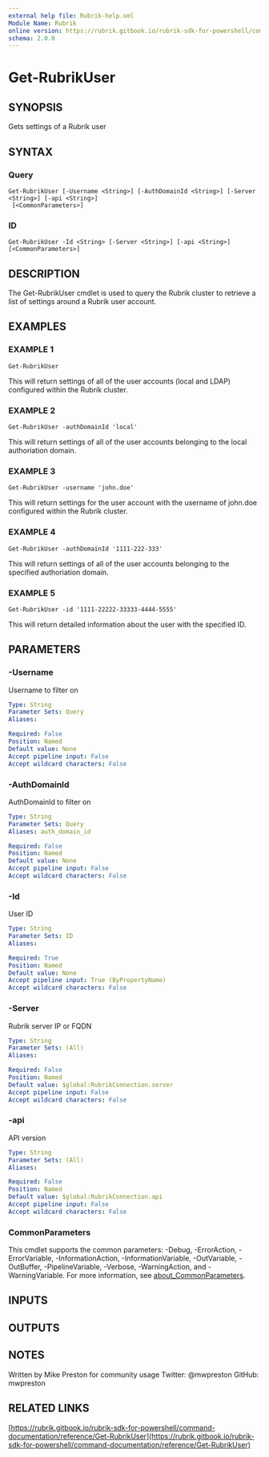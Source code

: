 ```yaml
---
external help file: Rubrik-help.xml
Module Name: Rubrik
online version: https://rubrik.gitbook.io/rubrik-sdk-for-powershell/command-documentation/reference/Get-RubrikUser
schema: 2.0.0
---
```


# Get-RubrikUser

## SYNOPSIS
Gets settings of a Rubrik user

## SYNTAX

### Query
```
Get-RubrikUser [-Username <String>] [-AuthDomainId <String>] [-Server <String>] [-api <String>]
 [<CommonParameters>]
```

### ID
```
Get-RubrikUser -Id <String> [-Server <String>] [-api <String>] [<CommonParameters>]
```

## DESCRIPTION
The Get-RubrikUser cmdlet is used to query the Rubrik cluster to retrieve a list of settings around a Rubrik user account.

## EXAMPLES

### EXAMPLE 1
```
Get-RubrikUser
```

This will return settings of all of the user accounts (local and LDAP) configured within the Rubrik cluster.

### EXAMPLE 2
```
Get-RubrikUser -authDomainId 'local'
```

This will return settings of all of the user accounts belonging to the local authoriation domain.

### EXAMPLE 3
```
Get-RubrikUser -username 'john.doe'
```

This will return settings for the user account with the username of john.doe configured within the Rubrik cluster.

### EXAMPLE 4
```
Get-RubrikUser -authDomainId '1111-222-333'
```

This will return settings of all of the user accounts belonging to the specified authoriation domain.

### EXAMPLE 5
```
Get-RubrikUser -id '1111-22222-33333-4444-5555'
```

This will return detailed information about the user with the specified ID.

## PARAMETERS

### -Username
Username to filter on

```yaml
Type: String
Parameter Sets: Query
Aliases:

Required: False
Position: Named
Default value: None
Accept pipeline input: False
Accept wildcard characters: False
```

### -AuthDomainId
AuthDomainId to filter on

```yaml
Type: String
Parameter Sets: Query
Aliases: auth_domain_id

Required: False
Position: Named
Default value: None
Accept pipeline input: False
Accept wildcard characters: False
```

### -Id
User ID

```yaml
Type: String
Parameter Sets: ID
Aliases:

Required: True
Position: Named
Default value: None
Accept pipeline input: True (ByPropertyName)
Accept wildcard characters: False
```

### -Server
Rubrik server IP or FQDN

```yaml
Type: String
Parameter Sets: (All)
Aliases:

Required: False
Position: Named
Default value: $global:RubrikConnection.server
Accept pipeline input: False
Accept wildcard characters: False
```

### -api
API version

```yaml
Type: String
Parameter Sets: (All)
Aliases:

Required: False
Position: Named
Default value: $global:RubrikConnection.api
Accept pipeline input: False
Accept wildcard characters: False
```

### CommonParameters
This cmdlet supports the common parameters: -Debug, -ErrorAction, -ErrorVariable, -InformationAction, -InformationVariable, -OutVariable, -OutBuffer, -PipelineVariable, -Verbose, -WarningAction, and -WarningVariable. For more information, see [about_CommonParameters](http://go.microsoft.com/fwlink/?LinkID=113216).

## INPUTS

## OUTPUTS

## NOTES
Written by Mike Preston for community usage
Twitter: @mwpreston
GitHub: mwpreston

## RELATED LINKS

[https://rubrik.gitbook.io/rubrik-sdk-for-powershell/command-documentation/reference/Get-RubrikUser](https://rubrik.gitbook.io/rubrik-sdk-for-powershell/command-documentation/reference/Get-RubrikUser)

